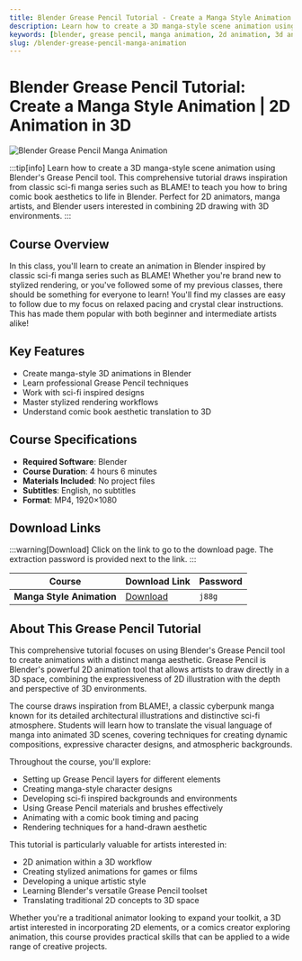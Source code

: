 ```yaml
---
title: Blender Grease Pencil Tutorial - Create a Manga Style Animation | 2D Animation in 3D
description: Learn how to create a 3D manga-style scene animation using Blender's Grease Pencil tool. Draw inspiration from classic sci-fi manga series such as BLAME! to bring comic book aesthetics to life in Blender.
keywords: [blender, grease pencil, manga animation, 2d animation, 3d animation, blame, sci-fi animation, character animation, blender tutorial, anime style]
slug: /blender-grease-pencil-manga-animation
---
```


# Blender Grease Pencil Tutorial: Create a Manga Style Animation | 2D Animation in 3D

![Blender Grease Pencil Manga Animation](https://www.gfxcamp.com/wp-content/uploads/2025/08/Skillshare-Blender-3D-Create-a-Manga-Style-Animation-Using-Grease-Pencil.jpg)

:::tip[info]
Learn how to create a 3D manga-style scene animation using Blender's Grease Pencil tool. This comprehensive tutorial draws inspiration from classic sci-fi manga series such as BLAME! to teach you how to bring comic book aesthetics to life in Blender. Perfect for 2D animators, manga artists, and Blender users interested in combining 2D drawing with 3D environments.
:::

## Course Overview

In this class, you'll learn to create an animation in Blender inspired by classic sci-fi manga series such as BLAME! Whether you're brand new to stylized rendering, or you've followed some of my previous classes, there should be something for everyone to learn! You'll find my classes are easy to follow due to my focus on relaxed pacing and crystal clear instructions. This has made them popular with both beginner and intermediate artists alike!

## Key Features

- Create manga-style 3D animations in Blender
- Learn professional Grease Pencil techniques
- Work with sci-fi inspired designs
- Master stylized rendering workflows
- Understand comic book aesthetic translation to 3D

## Course Specifications

- **Required Software**: Blender
- **Course Duration**: 4 hours 6 minutes
- **Materials Included**: No project files
- **Subtitles**: English, no subtitles
- **Format**: MP4, 1920×1080

## Download Links

:::warning[Download]
Click on the link to go to the download page. The extraction password is provided next to the link.
:::

| Course | Download Link | Password |
|---|---|---|
| **Manga Style Animation** | [Download](https://pan.baidu.com/s/1LcFEoW-ZsG2CvtJ_g63gOg?pwd=j88g) | `j88g` |

## About This Grease Pencil Tutorial

This comprehensive tutorial focuses on using Blender's Grease Pencil tool to create animations with a distinct manga aesthetic. Grease Pencil is Blender's powerful 2D animation tool that allows artists to draw directly in a 3D space, combining the expressiveness of 2D illustration with the depth and perspective of 3D environments.

The course draws inspiration from BLAME!, a classic cyberpunk manga known for its detailed architectural illustrations and distinctive sci-fi atmosphere. Students will learn how to translate the visual language of manga into animated 3D scenes, covering techniques for creating dynamic compositions, expressive character designs, and atmospheric backgrounds.

Throughout the course, you'll explore:
- Setting up Grease Pencil layers for different elements
- Creating manga-style character designs
- Developing sci-fi inspired backgrounds and environments
- Using Grease Pencil materials and brushes effectively
- Animating with a comic book timing and pacing
- Rendering techniques for a hand-drawn aesthetic

This tutorial is particularly valuable for artists interested in:
- 2D animation within a 3D workflow
- Creating stylized animations for games or films
- Developing a unique artistic style
- Learning Blender's versatile Grease Pencil toolset
- Translating traditional 2D concepts to 3D space

Whether you're a traditional animator looking to expand your toolkit, a 3D artist interested in incorporating 2D elements, or a comics creator exploring animation, this course provides practical skills that can be applied to a wide range of creative projects.